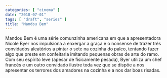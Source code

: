 ```yaml
---
categories: [ "cinema" ]
date: "2018-07-01"
tags: [ "draft", "series" ]
title: "Mandou Bem"
---
```

Mandou Bem é uma série comunzinha americana em que a apresentadora
Nicole Byer nos impulsiona a enxergar a graça e o nonsense de trazer
três convidados aleatórios a pintar o sete na cozinha do palco,
tentando fazer algo que preste em confeitaria imitando pequenas obras
de arte do ramo. Com seu espírito leve (apesar de fisicamente pesada),
Byer utiliza um chef francês e um outro convidado ilustre toda vez que
se dispõe a nos apresentar os terrores dos amadores na cozinha e a nos
dar boas risadas.
